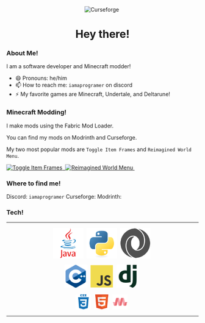 
<div align="center">
  <img src="https://img.shields.io/badge/Curseforge-black?style=for-the-badge&logo=curseforge" title="Curseforge" alt="Curseforge"/>&nbsp;
</div>
<h1 align="center">Hey there!</h1>

### About Me!

I am a software developer and Minecraft modder!

- 😄 Pronouns: he/him
- 📫 How to reach me: `iamaprogramer` on discord
- ⚡ My favorite games are Minecraft, Undertale, and Deltarune!

### Minecraft Modding!

I make mods using the Fabric Mod Loader.

You can find my mods on Modrinth and Curseforge.

My two most popular mods are `Toggle Item Frames` and `Reimagined World Menu`.

<div>
  <a href="https://www.curseforge.com/minecraft/mc-mods/toggle-item-frames">
    <img src="https://img.shields.io/curseforge/dt/810660?style=for-the-badge&color=orange" title="Toggle Item Frames" alt="Toggle Item Frames"/>&nbsp;
  </a>
  <a href="https://www.curseforge.com/minecraft/mc-mods/reimagined-world-menu">
    <img src="https://img.shields.io/curseforge/dt/856261?style=for-the-badge&color=orange" title="Reimagined World Menu" alt="Reimagined World Menu"/>&nbsp;
  </a>
</div>

### Where to find me!

Discord: `iamaprogramer`
Curseforge: []()
Modrinth: 

### Tech!

---

<div align="center">
  <img src="https://github.com/devicons/devicon/blob/master/icons/java/java-original-wordmark.svg" title="Java" alt="Java" width="80" height="80"/>&nbsp;
  <img src="https://github.com/devicons/devicon/blob/master/icons/python/python-original.svg" title="Python" alt="Python" width="80" height="80"/>&nbsp;
  <img src="https://github.com/devicons/devicon/blob/master/icons/json/json-plain.svg" title="JSON" alt="JSON" width="80" height="80"/>&nbsp;

  <img src="https://github.com/devicons/devicon/blob/master/icons/cplusplus/cplusplus-original.svg" title="C++" alt="C++" width="60" height="60"/>&nbsp;
  <img src="https://github.com/devicons/devicon/blob/master/icons/javascript/javascript-original.svg" title="JavaScript" alt="JavaScript" width="60" height="60"/>&nbsp;
  <img src="https://github.com/devicons/devicon/blob/master/icons/django/django-plain.svg" title="Django" alt="Django" width="60" height="60"/>&nbsp;

  <img src="https://github.com/devicons/devicon/blob/master/icons/css3/css3-plain-wordmark.svg"  title="CSS3" alt="CSS" width="40" height="40"/>&nbsp;
  <img src="https://github.com/devicons/devicon/blob/master/icons/html5/html5-original.svg" title="HTML5" alt="HTML" width="40" height="40"/>&nbsp;
  <img src="https://github.com/devicons/devicon/blob/master/icons/materializecss/materializecss-original.svg"  title="Materialize CSS" alt="Materialize CSS" width="40" height="40"/>&nbsp;
</div>

---
<!--
**lamaprogramer/lamaprogramer** is a ✨ _special_ ✨ repository because its `README.md` (this file) appears on your GitHub profile.

Here are some ideas to get you started:

- 🔭 I’m currently working on ...
- 🌱 I’m currently learning ...
- 👯 I’m looking to collaborate on ...
- 🤔 I’m looking for help with ...
- 💬 Ask me about ...
- 📫 How to reach me: ...
- 😄 Pronouns: ...
- ⚡ Fun fact: ...
-->
